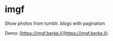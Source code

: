 # imgf
Show photos from tumblr. blogs with pagination

Demo: [https://imgf.berke.li](https://imgf.berke.li)
